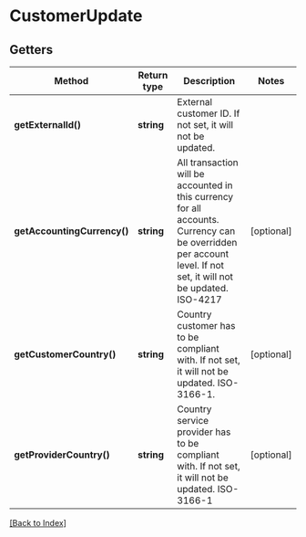 # CustomerUpdate

## Getters

Method | Return type | Description | Notes
------------ | ------------- | ------------- | -------------
**getExternalId()** | **string** | External customer ID. If not set, it will not be updated. |
**getAccountingCurrency()** | **string** | All transaction will be accounted in this currency for all accounts. Currency can be overridden per account level. If not set, it will not be updated. ISO-4217 | [optional]
**getCustomerCountry()** | **string** | Country customer has to be compliant with. If not set, it will not be updated. ISO-3166-1. | [optional]
**getProviderCountry()** | **string** | Country service provider has to be compliant with. If not set, it will not be updated. ISO-3166-1 | [optional]

[[Back to Index]](../index.md)
